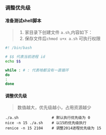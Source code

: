 ### 调整优先级

#### 准备测试shell脚本
> 1. 家目录下创建文件 `a.sh`,内容如下：
> 2. 保存文件后`chmod u+x a.sh` 可执行权限
```bash
#! /bin/bash

# $$ 代表当前进程 id
echo $$

while : # : 代表啥都没有一直循环
do
:
done
```

#### 调整优先级
> 数值越大，优先级越小，占用资源越少

```
./a.sh               # 默认执行优先级为 0
nice -n 15 ./a.sh    # 以15的优先级执行
renice -n 15 2104    # 调整2014进程优先级为 15
```


